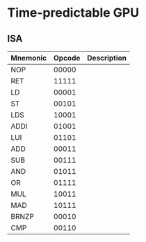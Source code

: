 # Time-predictable GPU

## ISA

| Mnemonic | Opcode | Description |
|----------|--------|-------------|
| NOP      | 00000  |             |
| RET      | 11111  |             |
| LD       | 00001  |             |
| ST       | 00101  |             |
| LDS      | 10001  |             |
| ADDI     | 01001  |             |
| LUI      | 01101  |             |
| ADD      | 00011  |             |
| SUB      | 00111  |             |
| AND      | 01011  |             |
| OR       | 01111  |             |
| MUL      | 10011  |             |
| MAD      | 10111  |             |
| BRNZP    | 00010  |             |
| CMP      | 00110  |             |